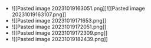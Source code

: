 - ![[Pasted image 20231019163051.png]]![[Pasted image 20231019163107.png]]
- ![[Pasted image 20231019171653.png]]
- ![[Pasted image 20231019172051.png]]
- ![[Pasted image 20231019172309.png]]
- ![[Pasted image 20231019182439.png]]